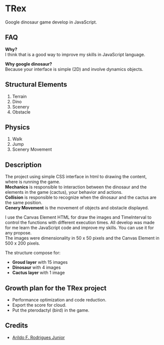 # TRex
Google dinosaur game develop in JavaScript.

## FAQ 

**Why?**<br/>
I think that is a good way to improve my skills in JavaScript language.

**Why google dinosaur?**<br/>
Because your interface is simple (2D) and involve dynamics objects.

## Structural Elements

1. Terrain
2. Dino
3. Scenery
4. Obstacle

## Physics

1. Walk
2. Jump
3. Scenery Movement

## Description

The project using simple CSS interface in html to drawing the content, where is running the game. <br/>
**Mechanics** is responsible to interaction between the dinosaur and the elements in the game (cactus), your behavior and actions. <br/>
**Collision** is responsible to recognize when the dinosaur and the cactus are the same position. <br/>
**Cenery Movement** is the movement of objects and obstacle displayed.<br/>

I use the Canvas Element HTML for draw the images and TimeInterval to control the functions with different execution times. All develop was made for me learn the JavaScript code and improve my skills. You can use it for any propose.<br/>
The images were dimensionality in 50 x 50 pixels and the Canvas Element in 500 x 200 pixels.


The structure compose for:

+ **Groud layer** with 15 images
+ **Dinosaur** with 4 images
+ **Cactus layer** with 1 image

## Growth plan for the TRex project 

+ Performance optimization and code reduction.
+ Export the score for cloud.
+ Put the pterodactyl (bird) in the game.

## Credits

- [Arildo F. Rodrigues Junior](https://github.com/Arildoj)
